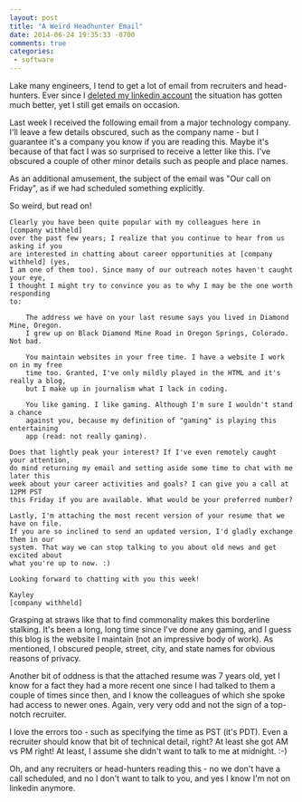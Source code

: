 ```yaml
---
layout: post
title: "A Weird Headhunter Email"
date: 2014-06-24 19:35:33 -0700
comments: true
categories:
 - software
---
```


Lake many engineers, I tend to get a lot of email from recruiters and head-hunters.
Ever since I [deleted my linkedin account](http://linkedinclassaction.com/) the
situation has gotten much better, yet I still get emails on occasion.

Last week I received the following email from a major technology company. I'll
leave a few details obscured, such as the company name - but I guarantee it's a
company you know if you are reading this. Maybe it's because of that fact I was
so surprised to receive a letter like this. I've obscured a couple of other
minor details such as people and place names.

As an additional amusement, the subject of the email was "Our call on Friday",
as if we had scheduled something explicitly.

So weird, but read on!

```
Clearly you have been quite popular with my colleagues here in [company withheld]
over the past few years; I realize that you continue to hear from us asking if you
are interested in chatting about career opportunities at [company withheld] (yes,
I am one of them too). Since many of our outreach notes haven't caught your eye,
I thought I might try to convince you as to why I may be the one worth responding
to:

    The address we have on your last resume says you lived in Diamond Mine, Oregon.
    I grew up on Black Diamond Mine Road in Oregon Springs, Colorado. Not bad.

    You maintain websites in your free time. I have a website I work on in my free
    time too. Granted, I've only mildly played in the HTML and it's really a blog,
    but I make up in journalism what I lack in coding.

    You like gaming. I like gaming. Although I'm sure I wouldn't stand a chance
    against you, because my definition of "gaming" is playing this entertaining
    app (read: not really gaming).

Does that lightly peak your interest? If I've even remotely caught your attention,
do mind returning my email and setting aside some time to chat with me later this
week about your career activities and goals? I can give you a call at 12PM PST
this Friday if you are available. What would be your preferred number?

Lastly, I'm attaching the most recent version of your resume that we have on file.
If you are so inclined to send an updated version, I'd gladly exchange them in our
system. That way we can stop talking to you about old news and get excited about
what you're up to now. :)

Looking forward to chatting with you this week!

Kayley
[company withheld]
```

Grasping at straws like that to find commonality makes this borderline stalking.
It's been a long, long time since I've done any gaming, and I guess this blog is
the website I maintain (not an impressive body of work). As mentioned, I obscured
people, street, city, and state names for obvious reasons of privacy.

Another bit of oddness is that the attached resume was 7 years old, yet I know
for a fact they had a more recent one since I had talked to them a couple of
times since then, and I know the colleagues of which she spoke had access to newer
ones. Again, very very odd and not the sign of a top-notch recruiter.

I love the errors too - such as specifying the time as PST (it's PDT). Even a
recruiter should know that bit of technical detail, right? At least she got AM
vs PM right! At least, I assume she didn't want to talk to me at midnight. :-)

Oh, and any recruiters or head-hunters reading this - no we don't have a call
scheduled, and no I don't want to talk to you, and yes I know I'm not on
linkedin anymore.

